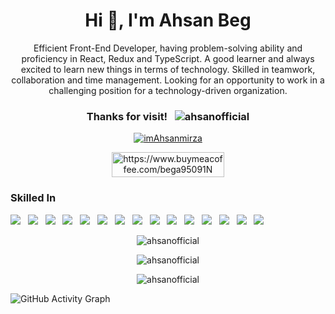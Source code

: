 <h1 align="center">Hi 👋, I'm Ahsan Beg</h1>
<p align="center">Efficient Front-End Developer, having problem-solving ability and proficiency in React, Redux and TypeScript. A good learner and always excited to learn new things in terms of technology. Skilled in teamwork, collaboration and time management. Looking for an opportunity to work in a challenging position for a technology-driven organization.</p>

<h3 align="center">Thanks for visit! &nbsp; <img src="https://komarev.com/ghpvc/?username=ahsanofficial&label=Profile%20views&color=0e75b6&style=flat"alt="ahsanofficial" /></img></h3>

<p align="center"><a href="https://twitter.com/imAhsanmirza" target="blank"><img src="https://img.shields.io/twitter/follow/imAhsanmirza?logo=twitter&style=for-the-badge" alt="imAhsanmirza" /></a></p>

<!-- <h3 align="center">Support:</h3> -->
<p align="center"><a href="https://www.buymeacoffee.com/bega95091N"> <img align="center" src="https://cdn.buymeacoffee.com/buttons/v2/default-yellow.png" height="40" width="180" alt="https://www.buymeacoffee.com/bega95091N" /></a></p>

### Skilled In 
<img src="https://img.shields.io/badge/HTML5-E34F26?style=for-the-badge&logo=html5&logoColor=white"/> &nbsp; 
<img src="https://img.shields.io/badge/CSS3-1572B6?style=for-the-badge&logo=css3&logoColor=white"/>  &nbsp;
<img src="https://img.shields.io/badge/Sass-CC6699?style=for-the-badge&logo=sass&logoColor=white"/>  &nbsp;
<img src="https://img.shields.io/badge/Bootstrap-563D7C?style=for-the-badge&logo=bootstrap&logoColor=white"/>  &nbsp; 
<img src="https://img.shields.io/badge/JavaScript-F7DF1E?style=for-the-badge&logo=javascript&logoColor=black"/>  &nbsp;
<img src="https://img.shields.io/badge/TypeScript-007ACC?style=for-the-badge&logo=typescript&logoColor=white"/>  &nbsp;
<img src="https://img.shields.io/badge/React-20232A?style=for-the-badge&logo=react&logoColor=61DAFB"/>  &nbsp;
<img src="https://img.shields.io/badge/Redux-593D88?style=for-the-badge&logo=redux&logoColor=white"/>  &nbsp;
<img src="https://img.shields.io/badge/Tailwind_CSS-38B2AC?style=for-the-badge&logo=tailwind-css&logoColor=white"/>  &nbsp;
<img src="https://img.shields.io/badge/Material--UI-0081CB?style=for-the-badge&logo=material-ui&logoColor=white"/>  &nbsp;
<img src="https://img.shields.io/badge/Netlify-00C7B7?style=for-the-badge&logo=netlify&logoColor=white"/>  &nbsp;
<img src="https://img.shields.io/badge/Heroku-430098?style=for-the-badge&logo=heroku&logoColor=white"/>  &nbsp;
<img src="https://img.shields.io/badge/Postmates-f3693d?style=for-the-badge&logo=Postmates&logoColor=white"/> &nbsp;
<img src="https://img.shields.io/badge/Linux-FCC624?style=for-the-badge&logo=linux&logoColor=black"/>  &nbsp;
<img src="https://img.shields.io/badge/GIT-E44C30?style=for-the-badge&logo=git&logoColor=white"/>  &nbsp;


<p align="center"><img src="https://github-readme-stats.vercel.app/api/top-langs?username=ahsanofficial&show_icons=true&theme=dark&locale=en&layout=compact" alt="ahsanofficial" /></p>
<p align="center"><img src="https://github-readme-stats.vercel.app/api?username=ahsanofficial&show_icons=true&theme=dark&locale=en" alt="ahsanofficial" /></p>
<p align="center"><img src="https://github-readme-streak-stats.herokuapp.com/?user=ahsanofficial&theme=dark" alt="ahsanofficial" /></p>

<!-- ### 📫 How to reach me: [![Linkedin Badge](https://img.shields.io/badge/-LinkedIn-0e76a8?style=flat-square&labelColor=black&logo=Linkedin&logoColor=white)](https://www.linkedin.com/in/ahsan-beg-625001194) &nbsp;  -->
<!-- [![Twitter Badge](https://img.shields.io/badge/-Twitter-00acee?style=flat-square&labelColor=black&logo=Twitter&logoColor=white)](https://twitter.com/imAhsanmirza) -->

<!-- <a href="https://github.com/ahsanofficial/github-readme-activity-graph"><img alt="Ahsan's Activity Graph" src="https://activity-graph.herokuapp.com/graph?username=ahsanofficial&bg_color=1F222E&color=F8D866&line=F85D7F&point=FFFFFF&hide_border=true" /></a> -->

 ![GitHub Activity Graph](https://activity-graph.herokuapp.com/graph?username=ahsanofficial&theme=dracula&hide_border=true)

